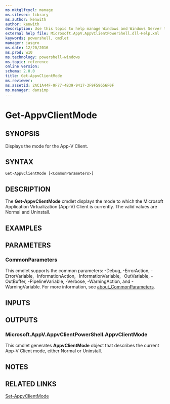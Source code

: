 ```yaml
---
ms.mktglfcycl: manage
ms.sitesec: library
ms.author: kenwith
author: kenwith
description: Use this topic to help manage Windows and Windows Server technologies with Windows PowerShell.
external help file: Microsoft.AppV.AppVClientPowerShell.dll-Help.xml
keywords: powershell, cmdlet
manager: jasgro
ms.date: 12/20/2016
ms.prod: w10
ms.technology: powershell-windows
ms.topic: reference
online version: 
schema: 2.0.0
title: Get-AppvClientMode
ms.reviewer:
ms.assetid: 2AC1A44F-9F77-4B39-9417-3F9F59656F0F
ms.manager: dansimp
---
```


# Get-AppvClientMode

## SYNOPSIS
Displays the mode for the App-V Client.

## SYNTAX

```
Get-AppvClientMode [<CommonParameters>]
```

## DESCRIPTION
The **Get-AppvClientMode** cmdlet displays the mode to which the Microsoft Application Virtualization (App-V) Client is currently.
The valid values are Normal and Uninstall.

## EXAMPLES


## PARAMETERS

### CommonParameters
This cmdlet supports the common parameters: -Debug, -ErrorAction, -ErrorVariable, -InformationAction, -InformationVariable, -OutVariable, -OutBuffer, -PipelineVariable, -Verbose, -WarningAction, and -WarningVariable. For more information, see [about_CommonParameters](http://go.microsoft.com/fwlink/?LinkID=113216).

## INPUTS

## OUTPUTS

### Microsoft.AppV.AppvClientPowerShell.AppvClientMode
This cmdlet generates **AppvClientMode** object that describes the current App-V Client mode, either Normal or Uninstall.

## NOTES

## RELATED LINKS

[Set-AppvClientMode](./Set-AppvClientMode.md)

